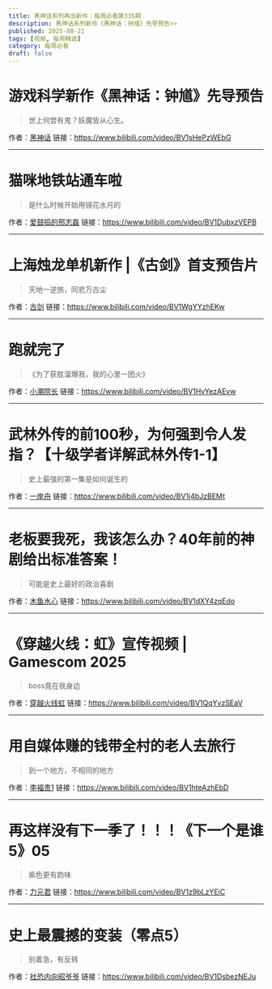```yaml
---
title: 黑神话系列再出新作｜每周必看第335期
description: 黑神话系列新作《黑神话：钟馗》先导预告>>
published: 2025-08-21
tags: [视频, 每周精选]
category: 每周必看
draft: false
---
```


# 游戏科学新作《黑神话：钟馗》先导预告
> 世上何尝有鬼？妖魔皆从心生。

作者：[黑神话](https://space.bilibili.com/642389251)
链接：https://www.bilibili.com/video/BV1sHePzWEbG

---

# 猫咪地铁站通车啦
> 是什么时候开始用镜花水月的

作者：[爱鼓捣的邢志磊](https://space.bilibili.com/295993972)
链接：https://www.bilibili.com/video/BV1DubxzVEPB

---

# 上海烛龙单机新作 |《古剑》首支预告片
> 天地一逆旅，同悲万古尘

作者：[古剑](https://space.bilibili.com/3546952757152588)
链接：https://www.bilibili.com/video/BV1WgYYzhEKw

---

# 跑就完了
> 《为了获胜溜爆我，我的心里一团火》

作者：[小潮院长](https://space.bilibili.com/5970160)
链接：https://www.bilibili.com/video/BV1HvYezAEvw

---

# 武林外传的前100秒，为何强到令人发指？【十级学者详解武林外传1-1】
> 史上最强的第一集是如何诞生的

作者：[一岸舟](https://space.bilibili.com/10753397)
链接：https://www.bilibili.com/video/BV1j4bJzBEMt

---

# 老板要我死，我该怎么办？40年前的神剧给出标准答案！
> 可能是史上最好的政治喜剧

作者：[木鱼水心](https://space.bilibili.com/927587)
链接：https://www.bilibili.com/video/BV1dXY4zqEdo

---

# 《穿越火线：虹》宣传视频 | Gamescom 2025
> boss竟在我身边

作者：[穿越火线虹](https://space.bilibili.com/3546883884583650)
链接：https://www.bilibili.com/video/BV1QqYvzSEaV

---

# 用自媒体赚的钱带全村的老人去旅行
> 到一个地方，不相同的地方

作者：[李福贵1](https://space.bilibili.com/1468914255)
链接：https://www.bilibili.com/video/BV1hteAzhEbD

---

# 再这样没有下一季了！！！《下一个是谁5》05
> 紫色更有韵味

作者：[力元君](https://space.bilibili.com/19642758)
链接：https://www.bilibili.com/video/BV1z9bLzYEiC

---

# 史上最震撼的变装（零点5）
> 别着急，有反转

作者：[社恐内向昭爷爷](https://space.bilibili.com/3493129770502861)
链接：https://www.bilibili.com/video/BV1DsbezNEJu

